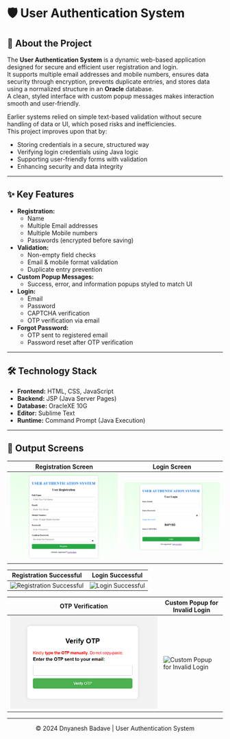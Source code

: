 # 🛡️ User Authentication System

## 📌 About the Project
The **User Authentication System** is a dynamic web-based application designed for secure and efficient user registration and login.  
It supports multiple email addresses and mobile numbers, ensures data security through encryption, prevents duplicate entries, and stores data using a normalized structure in an **Oracle** database.  
A clean, styled interface with custom popup messages makes interaction smooth and user-friendly.

Earlier systems relied on simple text-based validation without secure handling of data or UI, which posed risks and inefficiencies.  
This project improves upon that by:

- Storing credentials in a secure, structured way
- Verifying login credentials using Java logic
- Supporting user-friendly forms with validation
- Enhancing security and data integrity

---

## ✨ Key Features
- **Registration:**
  - Name
  - Multiple Email addresses
  - Multiple Mobile numbers
  - Passwords (encrypted before saving)
- **Validation:**
  - Non-empty field checks
  - Email & mobile format validation
  - Duplicate entry prevention
- **Custom Popup Messages:**
  - Success, error, and information popups styled to match UI
- **Login:**
  - Email
  - Password
  - CAPTCHA verification
  - OTP verification via email
- **Forgot Password:**
  - OTP sent to registered email
  - Password reset after OTP verification

---

## 🛠️ Technology Stack
- **Frontend:** HTML, CSS, JavaScript
- **Backend:** JSP (Java Server Pages)
- **Database:** OracleXE 10G
- **Editor:** Sublime Text
- **Runtime:** Command Prompt (Java Execution)

---

## 📸 Output Screens

| Registration Screen | Login Screen |
| --- | --- |
| ![Registration Screen](https://raw.githubusercontent.com/dnyaneshsb20/User-Authentication-System/main/ragistration.png) | ![Login Screen](https://raw.githubusercontent.com/dnyaneshsb20/User-Authentication-System/main/Login-Page.png) |

| Registration Successful | Login Successful |
| --- | --- |
| ![Registration Successful](https://raw.githubusercontent.com/dnyaneshsb20/User-Authentication-System/main/registration-successful.png) | ![Login Successful](https://raw.githubusercontent.com/dnyaneshsb20/User-Authentication-System/main/Login-Successful.png) |

| OTP Verification | Custom Popup for Invalid Login |
| --- | --- |
| ![OTP Verification](https://raw.githubusercontent.com/dnyaneshsb20/User-Authentication-System/main/OTP-Verification.png) | ![Custom Popup for Invalid Login](https://raw.githubusercontent.com/dnyaneshsb20/User-Authentication-System/main/Invalid-LoginPopup.png) |


---

<div align="center">
© 2024 Dnyanesh Badave | User Authentication System
</div>
